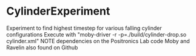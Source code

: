 # CylinderExperiment
Experiment to find highest timestep for various falling cylinder configurations  Execute with "moby-driver -r -p=./build/cylinder-drop.so cylinder.xml"  NOTE dependencies on the Positronics Lab code Moby and Ravelin also found on Github
